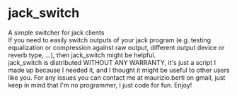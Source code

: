 # jack_switch
A simple switcher for jack clients  
If you need to easily switch outputs of your jack program (e.g. testing equalization or compression against raw output, different output device or reverb type, ...), then jack_switch might be helpful.  
jack_switch is distributed WITHOUT ANY WARRANTY, it's just a script I made up because I needed it, and I thought it might be useful to other users like you. For any issues you can contact me at maurizio.berti on gmail, just keep in mind that I'm no programmer, I just code for fun. Enjoy!
